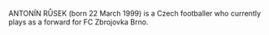 ANTONÍN RŮSEK (born 22 March 1999) is a Czech footballer who currently plays as a forward for FC Zbrojovka Brno.
